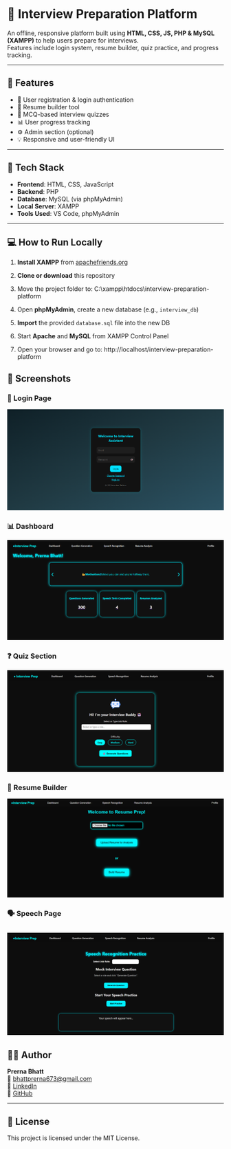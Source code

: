# 📘 Interview Preparation Platform

An offline, responsive platform built using **HTML, CSS, JS, PHP & MySQL (XAMPP)** to help users prepare for interviews.  
Features include login system, resume builder, quiz practice, and progress tracking.

---

## 🚀 Features

- 🔐 User registration & login authentication  
- 📄 Resume builder tool  
- 🧠 MCQ-based interview quizzes  
- 📊 User progress tracking  
- ⚙️ Admin section (optional)  
- 💡 Responsive and user-friendly UI

---

## 🔧 Tech Stack

- **Frontend**: HTML, CSS, JavaScript  
- **Backend**: PHP  
- **Database**: MySQL (via phpMyAdmin)  
- **Local Server**: XAMPP  
- **Tools Used**: VS Code, phpMyAdmin

---

## 💻 How to Run Locally

1. **Install XAMPP** from [apachefriends.org](https://www.apachefriends.org/)
2. **Clone or download** this repository
3. Move the project folder to: C:\xampp\htdocs\interview-preparation-platform

4. Open **phpMyAdmin**, create a new database (e.g., `interview_db`)
5. **Import** the provided `database.sql` file into the new DB
6. Start **Apache** and **MySQL** from XAMPP Control Panel
7. Open your browser and go to: http://localhost/interview-preparation-platform

## 📸 Screenshots

### 🔐 Login Page  
![Login Page](assets/login-page.png)

### 📊 Dashboard  
![Dashboard](assets/dashboard.png)

### ❓ Quiz Section  
![Quiz Section](assets/question-quiz.png)

### 📄 Resume Builder  
![Resume Builder](assets/resume.png)

### 🗣️ Speech Page  
![Speech Page](assets/speech-page.png)
---

## 🙋‍♀️ Author

**Prerna Bhatt**  
📧 bhattprerna673@gmail.com  
🔗 [LinkedIn](https://linkedin.com/in/prerna-bhatt-853a32252)  
🔗 [GitHub](https://github.com/bhattprerna)

---

## 📝 License

This project is licensed under the MIT License.
